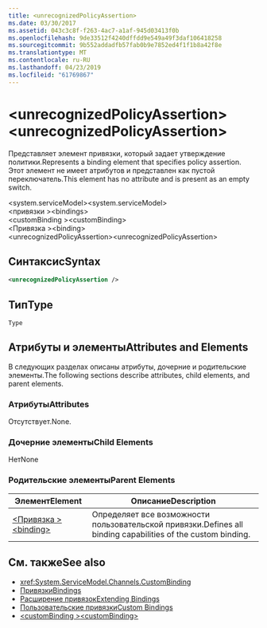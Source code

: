 ```yaml
---
title: <unrecognizedPolicyAssertion>
ms.date: 03/30/2017
ms.assetid: 043c3c8f-f263-4ac7-a1af-945d03413f0b
ms.openlocfilehash: 9de33512f4240dffdd9e549a49f3daf106418258
ms.sourcegitcommit: 9b552addadfb57fab0b9e7852ed4f1f1b8a42f8e
ms.translationtype: MT
ms.contentlocale: ru-RU
ms.lasthandoff: 04/23/2019
ms.locfileid: "61769867"
---
```

# <a name="unrecognizedpolicyassertion"></a><span data-ttu-id="a647e-101">\<unrecognizedPolicyAssertion></span><span class="sxs-lookup"><span data-stu-id="a647e-101">\<unrecognizedPolicyAssertion></span></span>
<span data-ttu-id="a647e-102">Представляет элемент привязки, который задает утверждение политики.</span><span class="sxs-lookup"><span data-stu-id="a647e-102">Represents a binding element that specifies policy assertion.</span></span> <span data-ttu-id="a647e-103">Этот элемент не имеет атрибутов и представлен как пустой переключатель.</span><span class="sxs-lookup"><span data-stu-id="a647e-103">This element has no attribute and is present as an empty switch.</span></span>  
  
 <span data-ttu-id="a647e-104">\<system.serviceModel></span><span class="sxs-lookup"><span data-stu-id="a647e-104">\<system.serviceModel></span></span>  
<span data-ttu-id="a647e-105">\<привязки ></span><span class="sxs-lookup"><span data-stu-id="a647e-105">\<bindings></span></span>  
<span data-ttu-id="a647e-106">\<customBinding ></span><span class="sxs-lookup"><span data-stu-id="a647e-106">\<customBinding></span></span>  
<span data-ttu-id="a647e-107">\<Привязка ></span><span class="sxs-lookup"><span data-stu-id="a647e-107">\<binding></span></span>  
<span data-ttu-id="a647e-108">\<unrecognizedPolicyAssertion></span><span class="sxs-lookup"><span data-stu-id="a647e-108">\<unrecognizedPolicyAssertion></span></span>  
  
## <a name="syntax"></a><span data-ttu-id="a647e-109">Синтаксис</span><span class="sxs-lookup"><span data-stu-id="a647e-109">Syntax</span></span>  
  
```xml  
<unrecognizedPolicyAssertion />
```  
  
## <a name="type"></a><span data-ttu-id="a647e-110">Тип</span><span class="sxs-lookup"><span data-stu-id="a647e-110">Type</span></span>  
 `Type`  
  
## <a name="attributes-and-elements"></a><span data-ttu-id="a647e-111">Атрибуты и элементы</span><span class="sxs-lookup"><span data-stu-id="a647e-111">Attributes and Elements</span></span>  
 <span data-ttu-id="a647e-112">В следующих разделах описаны атрибуты, дочерние и родительские элементы.</span><span class="sxs-lookup"><span data-stu-id="a647e-112">The following sections describe attributes, child elements, and parent elements.</span></span>  
  
### <a name="attributes"></a><span data-ttu-id="a647e-113">Атрибуты</span><span class="sxs-lookup"><span data-stu-id="a647e-113">Attributes</span></span>  
 <span data-ttu-id="a647e-114">Отсутствует.</span><span class="sxs-lookup"><span data-stu-id="a647e-114">None.</span></span>  
  
### <a name="child-elements"></a><span data-ttu-id="a647e-115">Дочерние элементы</span><span class="sxs-lookup"><span data-stu-id="a647e-115">Child Elements</span></span>  
 <span data-ttu-id="a647e-116">Нет</span><span class="sxs-lookup"><span data-stu-id="a647e-116">None</span></span>  
  
### <a name="parent-elements"></a><span data-ttu-id="a647e-117">Родительские элементы</span><span class="sxs-lookup"><span data-stu-id="a647e-117">Parent Elements</span></span>  
  
|<span data-ttu-id="a647e-118">Элемент</span><span class="sxs-lookup"><span data-stu-id="a647e-118">Element</span></span>|<span data-ttu-id="a647e-119">Описание</span><span class="sxs-lookup"><span data-stu-id="a647e-119">Description</span></span>|  
|-------------|-----------------|  
|[<span data-ttu-id="a647e-120">\<Привязка ></span><span class="sxs-lookup"><span data-stu-id="a647e-120">\<binding></span></span>](../../../../../docs/framework/misc/binding.md)|<span data-ttu-id="a647e-121">Определяет все возможности пользовательской привязки.</span><span class="sxs-lookup"><span data-stu-id="a647e-121">Defines all binding capabilities of the custom binding.</span></span>|  
  
## <a name="see-also"></a><span data-ttu-id="a647e-122">См. также</span><span class="sxs-lookup"><span data-stu-id="a647e-122">See also</span></span>

- <xref:System.ServiceModel.Channels.CustomBinding>
- [<span data-ttu-id="a647e-123">Привязки</span><span class="sxs-lookup"><span data-stu-id="a647e-123">Bindings</span></span>](../../../../../docs/framework/wcf/bindings.md)
- [<span data-ttu-id="a647e-124">Расширение привязок</span><span class="sxs-lookup"><span data-stu-id="a647e-124">Extending Bindings</span></span>](../../../../../docs/framework/wcf/extending/extending-bindings.md)
- [<span data-ttu-id="a647e-125">Пользовательские привязки</span><span class="sxs-lookup"><span data-stu-id="a647e-125">Custom Bindings</span></span>](../../../../../docs/framework/wcf/extending/custom-bindings.md)
- [<span data-ttu-id="a647e-126">\<customBinding ></span><span class="sxs-lookup"><span data-stu-id="a647e-126">\<customBinding></span></span>](../../../../../docs/framework/configure-apps/file-schema/wcf/custombinding.md)
